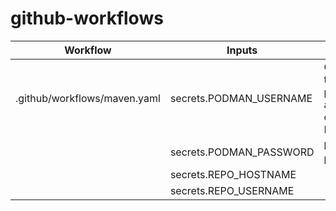 # github-workflows

| Workflow                     | Inputs                  | Description                                     |
|------------------------------|-------------------------|-------------------------------------------------|
| .github/workflows/maven.yaml | secrets.PODMAN_USERNAME | Compile, test, package, and containerize Maven  |
 |                              | secrets.PODMAN_PASSWORD | based projects.                                 |
 |                              | secrets.REPO_HOSTNAME   |                                                 |
 |                              | secrets.REPO_USERNAME   |                                                 |
